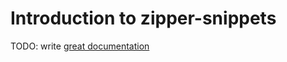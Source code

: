 # Introduction to zipper-snippets

TODO: write [great documentation](http://jacobian.org/writing/what-to-write/)
